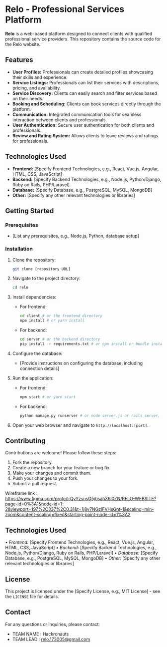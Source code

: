 # Relo - Professional Services Platform

**Relo** is a web-based platform designed to connect clients with qualified professional service providers. This repository contains the source code for the Relo website.
## Features
* **User Profiles:** Professionals can create detailed profiles showcasing their skills and experience.
* **Service Listings:** Professionals can list their services with descriptions, pricing, and availability.
* **Service Discovery:** Clients can easily search and filter services based on their needs.
* **Booking and Scheduling:** Clients can book services directly through the platform.
* **Communication:** Integrated communication tools for seamless interaction between clients and professionals.
* **User Authentication:** Secure user authentication for both clients and professionals.
* **Review and Rating System:** Allows clients to leave reviews and ratings for professionals.

## Technologies Used
* **Frontend:** [Specify Frontend Technologies, e.g., React, Vue.js, Angular, HTML, CSS, JavaScript]
* **Backend:** [Specify Backend Technologies, e.g., Node.js, Python/Django, Ruby on Rails, PHP/Laravel]
* **Database:** [Specify Database, e.g., PostgreSQL, MySQL, MongoDB]
* **Other:** [Specify any other relevant technologies or libraries]

## Getting Started
### Prerequisites

* [List any prerequisites, e.g., Node.js, Python, database setup]
### Installation

1.  Clone the repository:

    ```bash
    git clone [repository URL]
    ```

2.  Navigate to the project directory:

    ```bash
    cd relo
    ```

3.  Install dependencies:

    * For frontend:

        ```bash
        cd client # or the frontend directory
        npm install # or yarn install
        ```

    * For backend:

        ```bash
        cd server # or the backend directory
        pip install -r requirements.txt # or npm install or bundle install etc.
        ```

4.  Configure the database:

    * [Provide instructions on configuring the database, including connection details]

5.  Run the application:

    * For frontend:

        ```bash
        npm start # or yarn start
        ```

    * For backend:

        ```bash
        python manage.py runserver # or node server.js or rails server, etc.
        ```

6. Open your web browser and navigate to `http://localhost:[port]`.

## Contributing

Contributions are welcome! Please follow these steps:

1.  Fork the repository.
2.  Create a new branch for your feature or bug fix.
3.  Make your changes and commit them.
4.  Push your changes to your fork.
5.  Submit a pull request.

Wireframe link : https://www.figma.com/proto/lrQyYzsnsO5jbsahX6l0ZN/RELO-WEBSITE?page-id=0%3A1&node-id=1-2&viewport=197%2C337%2C0.31&t=1j8v7NGzIFVHsGnt-1&scaling=min-zoom&content-scaling=fixed&starting-point-node-id=1%3A2
## Technologies Used
•⁠  ⁠*Frontend:* [Specify Frontend Technologies, e.g., React, Vue.js, Angular, HTML, CSS, JavaScript]
•⁠  ⁠*Backend:* [Specify Backend Technologies, e.g., Node.js, Python/Django, Ruby on Rails, PHP/Laravel]
•⁠  ⁠*Database:* [Specify Database, e.g., PostgreSQL, MySQL, MongoDB]
•⁠  ⁠*Other:* [Specify any other relevant technologies or libraries]

## License

This project is licensed under the [Specify License, e.g., MIT License] - see the `LICENSE` file for details.

## Contact

For any questions or inquiries, please contact:

* TEAM NAME : Hackronauts
* TEAM LEAD : relo.173005@gmail.com
